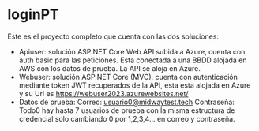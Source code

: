# loginPT
Este es el proyecto completo que cuenta con las dos soluciones:
- Apiuser: solución ASP.NET Core Web API subida a Azure, cuenta con auth basic para las peticiones. Esta conectada a una BBDD alojada en AWS con los datos de prueba. La API se aloja en Azure.
- Webuser: solución ASP.NET Core (MVC), cuenta con autenticación mediante token JWT recuperados de la API, esta esta alojada en Azure y su Url es https://webuser2023.azurewebsites.net/
- Datos de prueba: Correo: usuario0@midwaytest.tech
                   Contraseña: Todo0
  hay hasta 7 usuarios de prueba con la misma estructura de credencial solo cambiando 0 por 1,2,3,4... en correo y contraseña.
